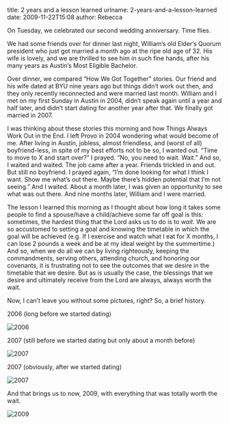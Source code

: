 title: 2 years and a lesson learned
urlname: 2-years-and-a-lesson-learned
date: 2009-11-22T15:08
author: Rebecca

On Tuesday, we celebrated our second wedding anniversary. Time flies.

We had some friends over for dinner last night, William&#x02bc;s old
Elder&#x02bc;s Quorum president who just got married a month ago at the ripe old
age of 32. His wife is lovely, and we are thrilled to see him in such fine
hands, after his many years as Austin&#x02bc;s Most Eligible Bachelor.

Over dinner, we compared &ldquo;How We Got Together&rdquo; stories. Our friend
and his wife dated at BYU nine years ago but things didn&#x02bc;t work out then,
and they only recently reconnected and were married last month. William and I
met on my first Sunday in Austin in 2004, didn&#x02bc;t speak again until a year
and half later, and didn&#x02bc;t start dating for another year after that. We
finally got married in 2007.

I was thinking about these stories this morning and how Things Always Work Out
in the End. I left Provo in 2004 wondering what would become of me. After living
in Austin, jobless, almost friendless, and (worst of all) boyfriend-less, in
spite of my best efforts not to be so, I wanted out. &ldquo;Time to move to X
and start over?&rdquo; I prayed. &ldquo;No, you need to wait. Wait.&rdquo; And
so, I waited and waited. The job came after a year. Friends trickled in and out.
But still no boyfriend. I prayed again, &ldquo;I&#x02bc;m done looking for what
I think I want. Show me what&#x02bc;s out there. Maybe there&#x02bc;s hidden
potential that I&#x02bc;m not seeing.&rdquo; And I waited. About a month later,
I was given an opportunity to see what was out there. And nine months later,
William and I were married.

The lesson I learned this morning as I thought about how long it takes some
people to find a spouse/have a child/achieve some far off goal is this:
sometimes, the hardest thing that the Lord asks us to do is to *wait*. We are so
accustomed to setting a goal and knowing the timetable in which the goal will be
achieved (e.g. If I exercise and watch what I eat for X months, I can lose 2
pounds a week and be at my ideal weight by the summertime.) And so, when we do
all we can by living righteously, keeping the commandments, serving others,
attending church, and honoring our covenants, it is frustrating not to see the
outcomes that we desire in the timetable that we desire. But as is usually the
case, the blessings that we desire and ultimately receive from the Lord are
always, always worth the wait.

Now, I can&#x02bc;t leave you without some pictures, right? So, a brief history.

2006 (long before we started dating)

![2006][a]

[a]: {static}/images/2006-06-24-rebecca-william.jpg

2007 (still before we started dating but only about a month before)

![2007][b]

[b]: {static}/images/2007-01-13-rebecca-william.jpg

2007 (obviously, after we started dating)

![2007][c]

[c]: {static}/images/2007-11-17-william-rebecca-closeup.jpg

And that brings us to now, 2009, with everything that was totally worth the
wait.

![2009][d]

[d]: {static}/images/2009-10-31-family.jpg
